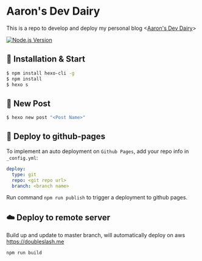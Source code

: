 # Aaron's Dev Dairy

This is a repo to develop and deploy my personal blog <[Aaron's Dev Dairy](https://doubleslash.me)>

[![Node.js Version](https://img.shields.io/badge/node-%3E=12.0-success.svg?style=flat-square&logo=Node.js&longCache=true)](https://hexo.io)

## 🚀 Installation & Start


```sh
$ npm install hexo-cli -g
$ npm install
$ hexo s
```

## 🎨 New Post

```sh
$ hexo new post "<Post Name>"
```

## 🔧 Deploy to github-pages
To implement an auto deployment on `Github Pages`, add your repo info in `_config.yml`:
```yml
deploy:
  type: git
  repo: <git repo url>
  branch: <branch name>
```
Run command `npm run publish` to trigger a deployment to github pages.

## ☁️ Deploy to remote server
Build up and update to master branch, will automatically deploy on aws
https://doubleslash.me
```
npm run build
```
